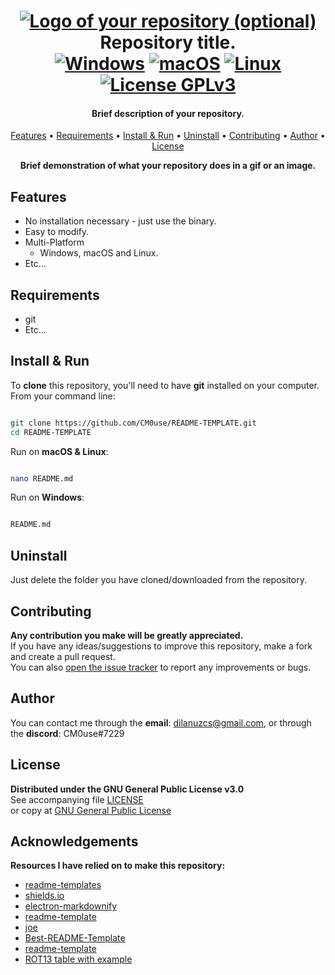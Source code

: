 <!--
*** If you like this README,
*** it is available as a template in my repositories,
*** here is the link:
*** https://github.com/CM0use/README-TEMPLATE
-->

<h1 align="center">
  <a href="https://github.com/CM0use/README-TEMPLATE"><img src="https://github.com/CM0use/README-TEMPLATE" alt="Logo of your repository (optional)"></a>
  <br>Repository title.<br>
  <a href="https://shields.io/"><img src="https://img.shields.io/badge/Windows-0078d7?style=for-the-badge&logo=windows&logoColor=ffffff" alt="Windows"></a>
  <a href="https://shields.io/"><img src="https://img.shields.io/badge/mac%20OS-313131?style=for-the-badge&logo=macos&logoColor=d7d7d7" alt="macOS"></a>
  <a href="https://shields.io/"><img src="https://img.shields.io/badge/Linux-ffffff?style=for-the-badge&logo=linux&logoColor=000000" alt="Linux"></a>
  <br><a href="https://github.com/CM0use/README-TEMPLATE/blob/main/LICENSE"><img src="https://img.shields.io/badge/License-GPLv3-4a6484?style=for-the-badge" alt="License GPLv3"></a>
</h1>

<h4 align="center">Brief description of your repository.</h4>

<p align="center">
  <a href="#features">Features</a> •
  <a href="#requirements">Requirements</a> •
  <a href="#install--run">Install & Run</a> •
  <a href="#uninstall">Uninstall</a> •
  <a href="#contributing">Contributing</a> •
  <a href="#author">Author</a> •
  <a href="#license">License</a>
</p>

<div align="center">

**Brief demonstration of what your repository does in a gif or an image.**

</div>

## Features

* No installation necessary - just use the binary.
* Easy to modify.
* Multi-Platform
  - Windows, macOS and Linux.
* Etc...

## Requirements

* git
* Etc...

## Install & Run

To **clone** this repository, you'll need to have **git** installed on your computer.<br>
From your command line:

```bash

git clone https://github.com/CM0use/README-TEMPLATE.git
cd README-TEMPLATE

```

Run on **macOS & Linux**:

```bash

nano README.md

```

Run on **Windows**:

```cmd

README.md

```

## Uninstall

Just delete the folder you have cloned/downloaded from the repository.

## Contributing

**Any contribution you make will be greatly appreciated.**<br>
If you have any ideas/suggestions to improve this repository, make a fork and create a pull request.<br>
You can also <a href="https://github.com/CM0use/README-TEMPLATE/issues">open the issue tracker</a> to report any improvements or bugs.<br>

## Author

You can contact me through the **email**: dilanuzcs@gmail.com, or through the **discord**: CM0use#7229

## License

**Distributed under the GNU General Public License v3.0**<br>
See accompanying file <a href="https://github.com/CM0use/README-TEMPLATE/blob/main/LICENSE">LICENSE</a><br>
or copy at <a href="https://www.gnu.org/licenses/gpl-3.0.txt">GNU General Public License</a>

## Acknowledgements

**Resources I have relied on to make this repository:**

* <a href="https://www.readme-templates.com/">readme-templates</a>
* <a href="https://shields.io/">shields.io</a>
* <a href="https://github.com/amitmerchant1990/electron-markdownify">electron-markdownify</a>
* <a href="https://github.com/dbader/readme-template">readme-template</a>
* <a href="https://github.com/karan/joe">joe</a>
* <a href="https://github.com/othneildrew/Best-README-Template">Best-README-Template</a>
* <a href="https://github.com/me-and-company/readme-template">readme-template</a>
* <a href="https://commons.wikimedia.org/wiki/File:ROT13_table_with_example.svg">ROT13 table with example</a>
